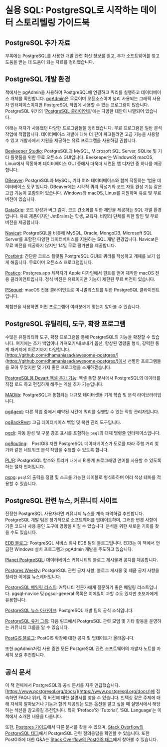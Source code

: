 # 실용 SQL: PostgreSQL로 시작하는 데이터 스토리텔링 가이드북


## PostgreSQL 추가 자료

부록에는 PostgreSQL를 사용한 개발 관련 최신 정보를 얻고, 추가 소프트웨어를 찾고 도움을 받는 데 도움이 되는 자료를 정리했습니다.

## PostgreSQL 개발 환경

책에서는 pgAdmin을 사용하여 PostgreSQL에 연결하고 쿼리를 실행하고 데이터베이스 개체를 확인합니다. [pgAdmin](https://www.pgadmin.org)은 무료이며 오픈소스이며 널리 사용되는 그래픽 사용자 인터페이스이지만 PostgreSQL 작업에 사용할 수 있는 프로그램이 많습니다. PostgreSQL 위키의 ‘[PostgreSQL 클라이언트](https://wiki.postgresql.org/wiki/PostgreSQL_Clients)’에는 다양한 대안이 나열되어 있습니다.

아래는 저자가 사용했던 다양한 프로그램들을 정리했습니다. 무료 프로그램은 일반 분석 작업에 적합합니다. 데이터베이스 개발에 대해 더 깊이 파고들려면 고급 기능을 사용할 수 있고 개발사에서 지원을 제공하는 유료 프로그램을 사용하길 권합니다.

[Beekeeper Studio](https://www.beekeeperstudio.io/): PostgreSQL과 MySQL, Microsoft SQL Server, SQLite 및 기타 플랫폼을 위한 무료 오픈소스 GUI입니다. Beekeeper는 Windows와 macOS, Linux에서 작동하며 데이터베이스 GUI 중에서 더욱더 세련된 앱 디자인 중 하나를 제공합니다.

[DBeaver](https://dbeaver.com/): PostgreSQL과 MySQL, 기타 여러 데이터베이스와 함께 작동하는 ‘범용 데이터베이스 도구’입니다. DBeaver에는 시각적 쿼리 작성기와 코드 자동 완성 기능 같은 고급 기능이 포함되어 있습니다. Windows와 macOS, Linux를 지원하며 유료 및 무료 버전이 있습니다.

[DataGrip](https://www.jetbrains.com/datagrip/): 코드 완성과 버그 감지, 코드 간소화를 위한 제안을 제공하는 SQL 개발 환경입니다. 유료 제품이지만 JetBrains는 학생, 교육자, 비영리 단체를 위한 할인 및 무료 버전을 제공합니다.

[Navicat](https://www.navicat.com/): PostgreSQL을 비롯해 MySQL, Oracle, MongoDB, Microsoft SQL Server를 포함한 다양한 데이터베이스를 지원하는 SQL 개발 환경입니다. Navicat은 무료 버전을 제공하지 않지만 14일 무료 평가판을 제공합니다.

[Postbird](https://github.com/Paxa/postbird/): 간단한 크로스 플랫폼 PostgreSQL GUI로 쿼리를 작성하고 개체를 보기 쉽게 해줍니다. 무료이며 오픈소스 프로그램입니다.

[Postico](https://eggerapps.at/postico/): Postgres.app 제작자가 Apple 디자인에서 힌트를 얻어 제작한 macOS 전용 클라이언트입니다. 정식 버전은 유료이지만 기능이 제한된 무료 버전이 있습니다.

[PSequel](https://www.psequel.com/): macOS 전용 클라이언트로 미니멀리스트를 위한 PostgreSQL 클라이언트입니다.

체험판을 사용하면 어떤 프로그램이 여러분에게 맞는지 알아볼 수 있습니다.

## PostgreSQL 유틸리티, 도구, 확장 프로그램

수많은 유틸리티와 도구, 확장 프로그램을 통해 PostgreSQL의 기능을 확장할 수 있습니다. 여기에는 추가 백업이나 가져오기/내보내기 옵션, 향상된 명령줄 형식, 강력한 통계 패키지에 이르기까지 다양합니다. [https://github.com/dhamaniasad/awesome-postgres/](https://github.com/dhamaniasad/awesome-postgres/)에서 선별한 프로그램들을 모아 두었지만 몇 가지 좋은 프로그램을 소개하겠습니다.

[PostgreSQL용 Devart 엑셀 추가 기능](https://www.devart.com/excel-addins/postgresql.html): 엑셀 통합 문서에서 PostgreSQL의 데이터를 직접 로드 하고 편집하게 해주는 엑셀 추가 기능입니다.

[MADlib](http://madlib.apache.org/): PostgreSQL과 통합되는 대규모 데이터셋용 기계 학습 및 분석 라이브러리입니다.

[pgAgent](https://www.pgadmin.org/docs/pgadmin4/development/pgagent.html): 다른 작업 중에서 예약된 시간에 쿼리를 실행할 수 있는 작업 관리자입니다.

[pgBackRest](https://pgbackrest.org/): 고급 데이터베이스 백업 및 복원 관리 도구입니다.

[pgcli](https://github.com/dbcli/pgcli/): 자동 완성 및 구문 강조 표시를 포함하는 `psql`의 대체 명령줄 인터페이스입니다.

[pgRouting](https://pgrouting.org/): PostGIS 지원 PostgreSQL 데이터베이스가 도로를 따라 주행 거리 찾기와 같은 네트워크 분석 작업을 수행할 수 있도록 합니다.

[PL/R](http://www.joeconway.com/plr.html): PostgreSQL 함수와 트리거 내에서 R 통계 프로그래밍 언어를 사용할 수 있도록 하는 절차 언어입니다.

[pspg](https://github.com/okbob/pspg/): `psql`의 출력을 정렬 및 스크롤 가능한 테이블로 형식화하며 여러 색상 테마를 적용할 수 있습니다.

## PostgreSQL 관련 뉴스, 커뮤니티 사이트

진정한 PostgreSQL 사용자라면 커뮤니티 뉴스를 계속 파악하길 추천합니다. PostgreSQL 개발 팀은 정기적으로 소프트웨어를 업데이트하며, 그러한 변경 사항이 기존 코드나 사용 중인 도구에 영향을 미칠 수 있습니다. 분석을 위한 새로운 기회를 찾을 수도 있습니다.

[EDB 블로그](https://www.enterprisedb.com/blog/): PostgreSQL 서비스 회사 EDB 팀의 블로그입니다. EDB는 이 책에서 언급한 Windows 설치 프로그램과 pgAdmin 개발을 주도하고 있습니다.

[Planet PostgreSQL](https://planet.postgresql.org/): 데이터베이스 커뮤니티의 블로그 게시물과 공지를 제공합니다.

[Postgres Weekly](https://postgresweekly.com/): PostgreSQL 관련 공지 사항, 블로그 게시물 및 제품 공지 사항을 정리한 이메일 뉴스레터입니다.

[PostgreSQL 메일링 리스트](https://www.postgresql.org/list/): 커뮤니티 전문가에게 질문하기 좋은 메일링 리스트입니다. pgsql-novice 및 pgsql-general 목록은 이메일이 과할 수도 있지만 초보자에게 유용합니다.

[PostgreSQL 뉴스 아카이브](https://www.postgresql.org/about/newsarchive/): PostgreSQL 개발 팀의 공식 소식입니다.

[PostgreSQL 유저 그룹](https://www.postgresql.org/community/user-groups/): 다음 링크에서 PostgreSQL 관련 모임 및 기타 활동을 운영하는 커뮤니티 그룹을 알 수 있습니다.

[PostGIS 블로그](http://postgis.net/blog/): PostGIS 확장에 대한 공지 및 업데이트가 올라옵니다.

또한 pgAdmin처럼 사용 중인 모든 PostgreSQL 관련 소프트웨어의 개발자 노트를 자세히 보길 추천합니다.

## 공식 문서

이 책 전체에서 PostgreSQL의 공식 문서를 자주 언급했습니다. [https://www.postgresql.org/docs/](https://www.postgresql.org/docs/)에 접속하면 FAQ나 위키, 각 버전에 대한 설명서를 찾을 수 있습니다. 인덱싱 같은 주제에 대해 자세히 알아보거나 기능과 함께 제공되는 모든 옵션을 알고 싶을 때 설명서에서 해당하는 섹션을 참고하길 추천합니다. 특히 ‘Preface’와 ‘Tutorial’, ‘SQL Language’는 이 책에서 소개한 내용을 다룹니다.

또한, [Postgres 가이드](http://postgresguide.com/)에서 다른 문서를 찾을 수 있으며, [Stack Overflow의 PostgreSQL 태그](https://stackoverflow.com/questions/tagged/postgresql/)에서 PostgreSQL 관련 질의응답을 확인할 수 있습니다. 또한 PostGIS에 대한 Q&A는 [Stack Overflow의 PostGIS 태그](https://gis.stackexchange.com/questions/tagged/postgis/)에서 찾아볼 수 있습니다.

